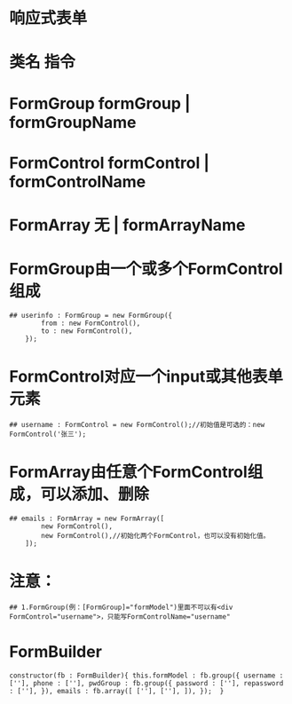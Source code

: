# 响应式表单
# 类名	指令
# FormGroup	formGroup | formGroupName
# FormControl	formControl | formControlName
# FormArray 无 | formArrayName
# FormGroup由一个或多个FormControl组成
	## userinfo : FormGroup = new FormGroup({
			from : new FormControl(),
			to : new FormControl(),
		});
# FormControl对应一个input或其他表单元素
	## username : FormControl = new FormControl();//初始值是可选的：new FormControl('张三');
# FormArray由任意个FormControl组成，可以添加、删除
	## emails : FormArray = new FormArray([
			new FormControl(),
			new FormControl(),//初始化两个FormControl，也可以没有初始化值。
		]);
# 注意：
	## 1.FormGroup(例：[FormGroup]="formModel")里面不可以有<div FormControl="username">，只能写FormControlName="username"

# FormBuilder
`
constructor(fb : FormBuilder){
	this.formModel : fb.group({
		username : [''],
		phone : [''],
		pwdGroup : fb.group({
			password : [''],
			repassword : [''],
		}),
		emails : fb.array([
			[''],
			[''],
		]),
	});	
}
`